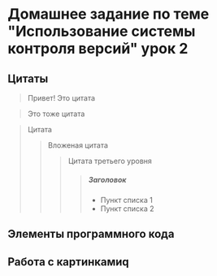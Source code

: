 # Домашнее задание по теме "Использование системы контроля версий" урок 2

## Цитаты

> Привет! Это цитата

> Это тоже цитата


> Цитата
>> Вложеная цитата
>>> Цитата третьего уровня
>>>> ##### Заголовок
>>>> * Пункт списка 1
>>>> * Пункт списка 2

## Элементы программного кода

## Работа с картинкамиq